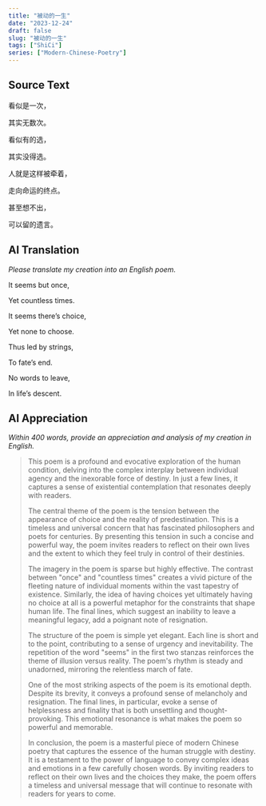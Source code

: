 ```yaml
---
title: "被动的一生"
date: "2023-12-24"
draft: false
slug: "被动的一生"
tags: ["ShiCi"]
series: ["Modern-Chinese-Poetry"]
---
```


## Source Text

看似是一次，

其实无数次。

看似有的选，

其实没得选。

人就是这样被牵着，

走向命运的终点。

甚至想不出，

可以留的遗言。

## AI Translation

*Please translate my creation into an English poem.*

It seems but once,

Yet countless times.

It seems there’s choice,

Yet none to choose.

Thus led by strings,

To fate’s end.

No words to leave,

In life’s descent.

## AI Appreciation

*Within 400 words, provide an appreciation and analysis of my creation in English.*

> This poem is a profound and evocative exploration of the human condition, delving into the complex interplay between individual agency and the inexorable force of destiny. In just a few lines, it captures a sense of existential contemplation that resonates deeply with readers.
>
> The central theme of the poem is the tension between the appearance of choice and the reality of predestination. This is a timeless and universal concern that has fascinated philosophers and poets for centuries. By presenting this tension in such a concise and powerful way, the poem invites readers to reflect on their own lives and the extent to which they feel truly in control of their destinies.
>
> The imagery in the poem is sparse but highly effective. The contrast between "once" and "countless times" creates a vivid picture of the fleeting nature of individual moments within the vast tapestry of existence. Similarly, the idea of having choices yet ultimately having no choice at all is a powerful metaphor for the constraints that shape human life. The final lines, which suggest an inability to leave a meaningful legacy, add a poignant note of resignation.
>
> The structure of the poem is simple yet elegant. Each line is short and to the point, contributing to a sense of urgency and inevitability. The repetition of the word "seems" in the first two stanzas reinforces the theme of illusion versus reality. The poem's rhythm is steady and unadorned, mirroring the relentless march of fate.
>
> One of the most striking aspects of the poem is its emotional depth. Despite its brevity, it conveys a profound sense of melancholy and resignation. The final lines, in particular, evoke a sense of helplessness and finality that is both unsettling and thought-provoking. This emotional resonance is what makes the poem so powerful and memorable.
>
> In conclusion, the poem is a masterful piece of modern Chinese poetry that captures the essence of the human struggle with destiny. It is a testament to the power of language to convey complex ideas and emotions in a few carefully chosen words. By inviting readers to reflect on their own lives and the choices they make, the poem offers a timeless and universal message that will continue to resonate with readers for years to come.
